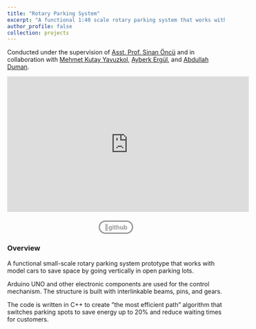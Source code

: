 ```yaml
---
title: "Rotary Parking System"
excerpt: "A functional 1:40 scale rotary parking system that works with model cars.<br/><img src='/images/VerticalRotary.png' style='width:500px;'>"
author_profile: false
collection: projects
---
```

Conducted under the supervision of [Asst. Prof. Sinan Öncü](https://www.linkedin.com/in/sinanoncu) and in collaboration with [Mehmet Kutay Yavuzkol](https://www.linkedin.com/in/kutay-yavuzkol-415020150/), [Ayberk Ergül](https://www.linkedin.com/in/ayberk-erg%C3%BCl-3b41ba177/), and [Abdullah Duman](https://www.linkedin.com/in/abdullah-duman/).

<iframe width="560" height="315" src="https://www.youtube.com/embed/7DwNvurh-tA" frameborder="0" allowfullscreen></iframe>

<div style="text-align: center; margin: 20px 0;"> <!-- Added margin for spacing -->
  <a href="https://github.com/Boysle/Rotary-Parking-System-Model-with-Path-Algorithm" style="text-decoration: none; background-color: transparent; color: #999999; padding: 4px 10px; border-radius: 25px; text-align: center; display: inline-flex; align-items: center; justify-content: center; border: 3px solid #999999; transition: 0.1s; font-size: 14px; font-weight: bold;" onmouseover="this.style.color='#333333'; this.style.borderColor='#333333';" onmouseout="this.style.color='#999999'; this.style.borderColor='#999999';">🐙github</a>
</div>

### Overview

A functional small-scale rotary parking system prototype that works with model cars to save space by going vertically in open parking lots.

Arduino UNO and other electronic components are used for the control mechanism. The structure is built with interlinkable beams, pins, and gears. 

The code is written in C++ to create ”the most efficient path” algorithm that switches parking spots to save energy up to 20% and reduce waiting times for customers.




